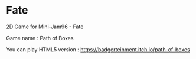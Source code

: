 # Fate
 
2D Game for Mini-Jam96 - Fate

Game name : Path of Boxes

You can play HTML5 version : https://badgerteinment.itch.io/path-of-boxes
